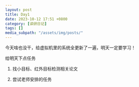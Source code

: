 ```yaml
---
layout: post
title: Day1
date: 2023-10-12 17:51 +0800
category: [读研日记]
tags: []
media_subpath: "/assets/img/posts/"
---
```


今天啥也没干，给虚拟机里的系统全更新了一遍，明天一定要学习！

给明天下点任务

1. 找小目标、红外目标检测相关论文

2. 尝试老师安排的任务

